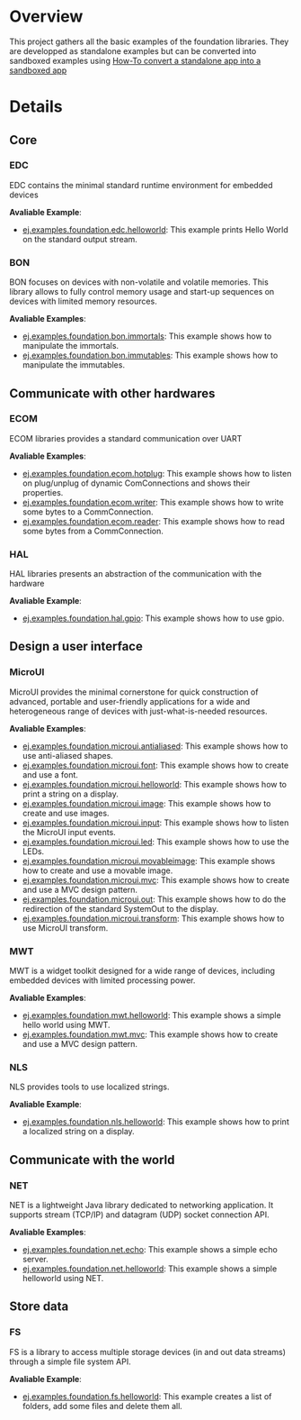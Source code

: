 # Overview
This project gathers all the basic examples of the foundation libraries. They are developped as standalone examples but can be converted into sandboxed examples using [How-To convert a standalone app into a sandboxed app](https://github.com/MicroEJ/How-To/tree/master/StandaloneToSandboxed)

# Details
## Core
### EDC
EDC contains the minimal standard runtime environment for embedded devices

**Avaliable Example**:
* [ej.examples.foundation.edc.helloworld](ej.examples.foundation.edc.helloworld): This example prints Hello World on the standard output stream.

### BON
BON focuses on devices with non-volatile and volatile memories. This library allows to fully control memory usage and start-up sequences on devices with limited memory resources.

**Avaliable Examples**:

* [ej.examples.foundation.bon.immortals](ej.examples.foundation.bon.immortals): This example shows how to manipulate the immortals.
* [ej.examples.foundation.bon.immutables](ej.examples.foundation.bon.immutables): This example shows how to manipulate the immutables.


## Communicate with other hardwares

### ECOM
ECOM libraries provides a standard communication over UART

**Avaliable Examples**:
* [ej.examples.foundation.ecom.hotplug](ej.examples.foundation.ecom.hotplug): This example shows how to listen on plug/unplug of dynamic ComConnections and shows their properties.
* [ej.examples.foundation.ecom.writer](ej.examples.foundation.ecom.writer): This example shows how to write some bytes to a CommConnection.
* [ej.examples.foundation.ecom.reader](ej.examples.foundation.ecom.reader): This example shows how to read some bytes from a CommConnection.

### HAL
HAL libraries presents an abstraction of the communication with the hardware

**Avaliable Example**:
* [ej.examples.foundation.hal.gpio](ej.examples.foundation.hal.gpio): This example shows how to use gpio.


## Design a user interface

### MicroUI
MicroUI provides the minimal cornerstone for quick construction of advanced, portable and user-friendly applications for a wide and heterogeneous range of devices with just-what-is-needed resources.

**Avaliable Examples**:
* [ej.examples.foundation.microui.antialiased](ej.examples.foundation.microui.antialiased): This example shows how to use anti-aliased shapes.
* [ej.examples.foundation.microui.font](ej.examples.foundation.microui.font): This example shows how to create and use a font.
* [ej.examples.foundation.microui.helloworld](ej.examples.foundation.microui.helloworld): This example shows how to print a string on a display.
* [ej.examples.foundation.microui.image](ej.examples.foundation.microui.image): This example shows how to create and use images.
* [ej.examples.foundation.microui.input](ej.examples.foundation.microui.input): This example shows how to listen the MicroUI input events.
* [ej.examples.foundation.microui.led](ej.examples.foundation.microui.led): This example shows how to use the LEDs.
* [ej.examples.foundation.microui.movableimage](ej.examples.foundation.microui.movableimage): This example shows how to create and use a movable image.
* [ej.examples.foundation.microui.mvc](ej.examples.foundation.microui.mvc): This example shows how to create and use a MVC design pattern.
* [ej.examples.foundation.microui.out](ej.examples.foundation.microui.out): This example shows how to do the redirection of the standard SystemOut to the display.
* [ej.examples.foundation.microui.transform](ej.examples.foundation.microui.transform): This example shows how to use MicroUI transform.

### MWT
MWT is a widget toolkit designed for a wide range of devices, including embedded devices with limited processing power.

**Avaliable Examples**:
* [ej.examples.foundation.mwt.helloworld](ej.examples.foundation.mwt.helloworld): This example shows a simple hello world using MWT.
* [ej.examples.foundation.mwt.mvc](ej.examples.foundation.mwt.mvc): This example shows how to create and use a MVC design pattern.

### NLS
NLS provides tools to use localized strings.

**Avaliable Example**:
* [ej.examples.foundation.nls.helloworld](ej.examples.foundation.nls.helloworld): This example shows how to print a localized string on a display.


## Communicate with the world

### NET
NET is a lightweight Java library dedicated to networking application. It supports stream (TCP/IP) and datagram (UDP) socket connection API.

**Avaliable Examples**:
* [ej.examples.foundation.net.echo](ej.examples.foundation.net.echo): This example shows a simple echo server.
* [ej.examples.foundation.net.helloworld](ej.examples.foundation.net.helloworld): This example shows a simple helloworld using NET.

## Store data

### FS
FS is a library to access multiple storage devices (in and out data streams) through a simple file system API.

**Avaliable Example**:
* [ej.examples.foundation.fs.helloworld](ej.examples.foundation.fs.helloworld): This example creates a list of folders, add some files and delete them all.
